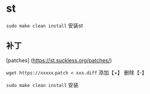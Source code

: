 # st
`sudo make clean install`   安装st

## 补丁
[patches]
(https://st.suckless.org/patches/)

`wget https://xxxxx`
`patch < xxx.diff`   添加【+】 删除【-】

`sudo make clean install`   安装

